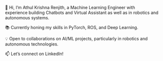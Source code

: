 👋 Hi, I’m Athul Krishna Renjith, a Machine Learning Engineer with experience building Chatbots and Virtual Assistant as well as in robotics and autonomous systems.

📚 Currently honing my skills in PyTorch, ROS, and Deep Learning.

💡 Open to collaborations on AI/ML projects, particularly in robotics and autonomous technologies.

📫 Let’s connect on LinkedIn!

<!---
AthulKrishnaRenjith/AthulKrishnaRenjith is a ✨ special ✨ repository because its `README.md` (this file) appears on your GitHub profile.
You can click the Preview link to take a look at your changes.
--->
